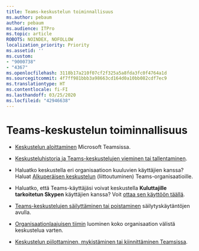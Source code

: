 ```yaml
---
title: Teams-keskustelun toiminnallisuus
ms.author: pebaum
author: pebaum
ms.audience: ITPro
ms.topic: article
ROBOTS: NOINDEX, NOFOLLOW
localization_priority: Priority
ms.assetid: ''
ms.custom:
- "9000738"
- "4367"
ms.openlocfilehash: 3118b17a210f07cf2f325a5a8fda3fc0f4764a1d
ms.sourcegitcommit: 4f7ff981bbb3a98663cd164d0a10bb082cdf7ec9
ms.translationtype: HT
ms.contentlocale: fi-FI
ms.lasthandoff: 03/25/2020
ms.locfileid: "42946638"
---
```

# <a name="teams-chat-functionality"></a>Teams-keskustelun toiminnallisuus

- [Keskustelun aloittaminen](https://support.office.com/article/start-a-chat-in-teams-0c71b32b-c050-4930-a887-5afbe742b3d8) Microsoft Teamsissa.

- [Keskusteluhistoria ja Teams-keskustelujen vieminen tai tallentaminen](https://docs.microsoft.com/alchemyinsights/chat-history-in-microsoft-teams).

- Haluatko keskustella eri organisaatioon kuuluvien käyttäjien kanssa? Haluat [Alkuperäisen keskustelun](https://docs.microsoft.com/microsoftteams/native-chat-for-external-users) (liittoutuminen) Teams-organisaatioille.

- Haluatko, että Teams-käyttäjäsi voivat keskustella **Kuluttajille tarkoitetun Skypen** käyttäjien kanssa? Voit [ottaa sen käyttöön täällä](https://docs.microsoft.com/microsoftteams/manage-external-access#step-1---enable-your-organization-to-communicate-with-another-teams-organization). 

- [Teams-keskustelujen säilyttäminen tai poistaminen](https://docs.microsoft.com/microsoftteams/retention-policies) säilytyskäytäntöjen avulla.

- [Organisaationlaajuisen tiimin](https://docs.microsoft.com/microsoftteams/create-an-org-wide-team) luominen koko organisaation välistä keskustelua varten.

- [Keskustelun piilottaminen, mykistäminen tai kiinnittäminen Teamsissa](https://support.office.com/article/hide-mute-or-pin-a-chat-in-teams-9aee02ef-713d-495b-8a73-9762d8e4b066).
